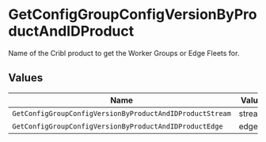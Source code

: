 # GetConfigGroupConfigVersionByProductAndIDProduct

Name of the Cribl product to get the Worker Groups or Edge Fleets for.


## Values

| Name                                                     | Value                                                    |
| -------------------------------------------------------- | -------------------------------------------------------- |
| `GetConfigGroupConfigVersionByProductAndIDProductStream` | stream                                                   |
| `GetConfigGroupConfigVersionByProductAndIDProductEdge`   | edge                                                     |